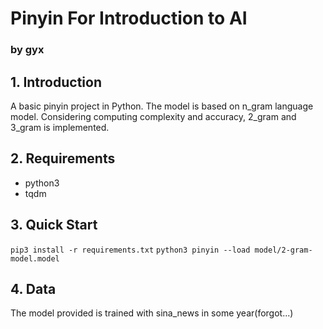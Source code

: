 # Pinyin For Introduction to AI
### by gyx

## 1. Introduction
A basic pinyin project in Python. The model is based on n_gram language model. Considering computing complexity and accuracy, 2_gram and 3_gram is implemented.

## 2. Requirements
+ python3
+ tqdm

## 3. Quick Start

`pip3 install -r requirements.txt`
`python3 pinyin --load model/2-gram-model.model`


## 4. Data
The model provided is trained with sina_news in some year(forgot...)
